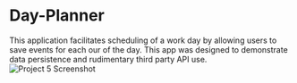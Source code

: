 # Day-Planner
This application facilitates scheduling of a work day by allowing users to save events for each our of the day.  This app was designed to demonstrate data persistence and rudimentary third party API use.
![Project 5 Screenshot](https://user-images.githubusercontent.com/89279968/156888707-acbc7251-7b24-4bd4-ba16-95ddef9bd524.PNG)
